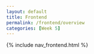```yaml
---
layout: default
title: Frontend
permalink: /frontend/overview
categories: [Week 5]
---
```


{% include nav_frontend.html %}